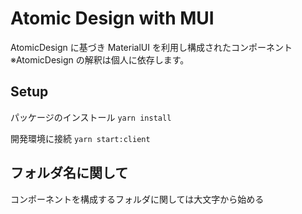 # Atomic Design with MUI

AtomicDesign に基づき MaterialUI を利用し構成されたコンポーネント
※AtomicDesign の解釈は個人に依存します。

## Setup

パッケージのインストール `yarn install`

開発環境に接続 `yarn start:client`

## フォルダ名に関して

コンポーネントを構成するフォルダに関しては大文字から始める
